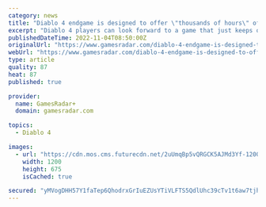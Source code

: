 ```yaml
---
category: news
title: "Diablo 4 endgame is designed to offer \"thousands of hours\" of gameplay"
excerpt: "Diablo 4 players can look forward to a game that just keeps on giving, with the game's general manager Rod Fergusson saying that there will be \"thousands of hours\" of fun to be had. Fergusson was ..."
publishedDateTime: 2022-11-04T08:50:00Z
originalUrl: "https://www.gamesradar.com/diablo-4-endgame-is-designed-to-offer-thousands-of-hours-of-gameplay/"
webUrl: "https://www.gamesradar.com/diablo-4-endgame-is-designed-to-offer-thousands-of-hours-of-gameplay/"
type: article
quality: 87
heat: 87
published: true

provider:
  name: GamesRadar+
  domain: gamesradar.com

topics:
  - Diablo 4

images:
  - url: "https://cdn.mos.cms.futurecdn.net/2uUmqBp5vQRGCK5AJMd3Yf-1200-80.jpg"
    width: 1200
    height: 675
    isCached: true

secured: "yMVogDHH57Y1faTep6QhodrxGrIuEZUsYTiVLFTS5QdlUhc39cTv1t6aw7tjh7DXdnH/yqSlP7C2ELf5xwMKCBNkIi+zJd8ha4HXun8AIH5bDHjtQY0TeXVspsDNdkVOHBZe6QihRrpk59WVckuRgqTxzO/FFhAcUs4StHAUTW/ux6BOry4YAozkutYcnZ4z0b7zPY1fK8lotfE4d3Z2TigC1n8K/DxNMGIr6N7MV9H6m1YyPlmwrNfqtcBIIrMA9I24geeCYNN7FfxzvuDn3F0vUtXduTfusd9d6AOkCn5RYyF+FX0g47frqgStIzLfhJPAFJ7cpSVknu1RbJrIJidHJDdaeX7JY1c9f4YXHGQ=;ISpwf3NOlnmvJP+oAD/0eA=="
---
```


